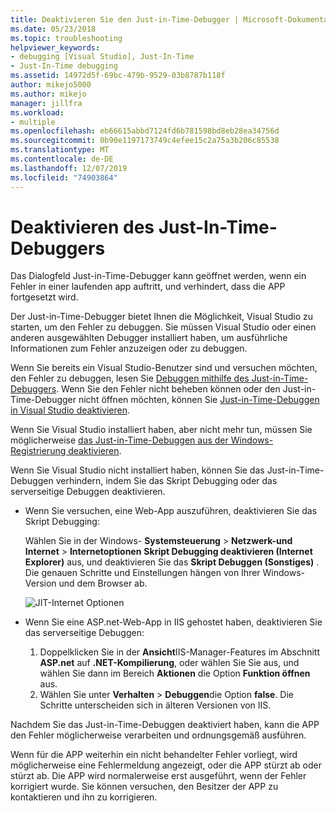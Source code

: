 ```yaml
---
title: Deaktivieren Sie den Just-in-Time-Debugger | Microsoft-Dokumentation
ms.date: 05/23/2018
ms.topic: troubleshooting
helpviewer_keywords:
- debugging [Visual Studio], Just-In-Time
- Just-In-Time debugging
ms.assetid: 14972d5f-69bc-479b-9529-03b8787b118f
author: mikejo5000
ms.author: mikejo
manager: jillfra
ms.workload:
- multiple
ms.openlocfilehash: eb66615abbd7124fd6b781598bd8eb28ea34756d
ms.sourcegitcommit: 0b90e1197173749c4efee15c2a75a3b206c85538
ms.translationtype: MT
ms.contentlocale: de-DE
ms.lasthandoff: 12/07/2019
ms.locfileid: "74903864"
---
```

# <a name="disable-the-just-in-time-debugger"></a>Deaktivieren des Just-In-Time-Debuggers

Das Dialogfeld Just-in-Time-Debugger kann geöffnet werden, wenn ein Fehler in einer laufenden app auftritt, und verhindert, dass die APP fortgesetzt wird.

Der Just-in-Time-Debugger bietet Ihnen die Möglichkeit, Visual Studio zu starten, um den Fehler zu debuggen. Sie müssen Visual Studio oder einen anderen ausgewählten Debugger installiert haben, um ausführliche Informationen zum Fehler anzuzeigen oder zu debuggen.

Wenn Sie bereits ein Visual Studio-Benutzer sind und versuchen möchten, den Fehler zu debuggen, lesen Sie [Debuggen mithilfe des Just-in-Time-Debuggers](../debugger/debug-using-the-just-in-time-debugger.md). Wenn Sie den Fehler nicht beheben können oder den Just-in-Time-Debugger nicht öffnen möchten, können Sie [Just-in-Time-Debuggen in Visual Studio deaktivieren](debug-using-the-just-in-time-debugger.md#BKMK_Enabling).

Wenn Sie Visual Studio installiert haben, aber nicht mehr tun, müssen Sie möglicherweise [das Just-in-Time-Debuggen aus der Windows-Registrierung deaktivieren](debug-using-the-just-in-time-debugger.md#disable-just-in-time-debugging-from-the-windows-registry).

Wenn Sie Visual Studio nicht installiert haben, können Sie das Just-in-Time-Debuggen verhindern, indem Sie das Skript Debugging oder das serverseitige Debuggen deaktivieren.

- Wenn Sie versuchen, eine Web-App auszuführen, deaktivieren Sie das Skript Debugging:

  Wählen Sie in der Windows- **Systemsteuerung** > **Netzwerk-und Internet** > **Internetoptionen** **Skript Debugging deaktivieren (Internet Explorer)** aus, und deaktivieren Sie das **Skript Debuggen (Sonstiges)** . Die genauen Schritte und Einstellungen hängen von Ihrer Windows-Version und dem Browser ab.

  ![JIT-Internet Optionen](../debugger/media/jitinternetoptions.png "JIT-Internetoptionen")

- Wenn Sie eine ASP.net-Web-App in IIS gehostet haben, deaktivieren Sie das serverseitige Debuggen:

  1. Doppelklicken Sie in der **Ansicht**IIS-Manager-Features im Abschnitt **ASP.net** auf **.NET-Kompilierung**, oder wählen Sie Sie aus, und wählen Sie dann im Bereich **Aktionen** die Option **Funktion öffnen** aus.
  1. Wählen Sie unter **Verhalten** > **Debuggen**die Option **false**. Die Schritte unterscheiden sich in älteren Versionen von IIS.

Nachdem Sie das Just-in-Time-Debuggen deaktiviert haben, kann die APP den Fehler möglicherweise verarbeiten und ordnungsgemäß ausführen.

Wenn für die APP weiterhin ein nicht behandelter Fehler vorliegt, wird möglicherweise eine Fehlermeldung angezeigt, oder die APP stürzt ab oder stürzt ab. Die APP wird normalerweise erst ausgeführt, wenn der Fehler korrigiert wurde. Sie können versuchen, den Besitzer der APP zu kontaktieren und ihn zu korrigieren.
